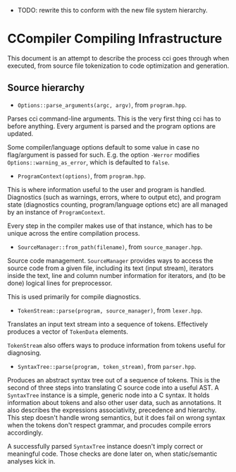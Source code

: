 
+ TODO: rewrite this to conform with the new file system hierarchy.

# CCompiler Compiling Infrastructure

This document is an attempt to describe the process cci
goes through when executed, from source file tokenization to
code optimization and generation.

## Source hierarchy

+ `Options::parse_arguments(argc, argv)`, from `program.hpp`.

Parses cci command-line arguments. This is the very first
thing cci has to before anything. Every argument is
parsed and the program options are updated.

Some compiler/language options default to some value in case
no flag/argument is passed for such. E.g. the option `-Werror`
modifies `Options::warning_as_error`, which is defaulted to `false`.

+ `ProgramContext(options)`, from `program.hpp`.

This is where information useful to the user and program
is handled. Diagnostics (such as warnings, errors, where to output
etc), and program state (diagnostics counting, program/language options
etc) are all managed by an instance of `ProgramContext`.

Every step in the compiler makes use of that instance, which has
to be unique across the entire compilation process.

+ `SourceManager::from_path(filename)`, from `source_manager.hpp`.

Source code management. `SourceManager` provides ways to access
the source code from a given file, including its text (input stream),
iterators inside the text, line and column number information for iterators,
and (to be done) logical lines for preprocessor.

This is used primarily for compile diagnostics.

+ `TokenStream::parse(program, source_manager)`, from `lexer.hpp`.

Translates an input text stream into a sequence of tokens.
Effectively produces a vector of `TokenData` elements.

`TokenStream` also offers ways to produce information from tokens
useful for diagnosing.

+ `SyntaxTree::parse(program, token_stream)`, from `parser.hpp`.

Produces an abstract syntax tree out of a sequence of tokens.
This is the second of three steps into translating C source code
into a useful AST. A `SyntaxTree` instance is a simple, generic
node into a C syntax. It holds information about tokens and also
other user data, such as annotations. It also describes the
expressions associativity, precedence and hierarchy. This step
doesn't handle wrong semantics, but it does fail on wrong syntax
when the tokens don't respect grammar, and procudes compile
errors accordingly.

A successfully parsed `SyntaxTree` instance doesn't imply correct
or meaningful code. Those checks are done later on, when static/semantic
analyses kick in.

